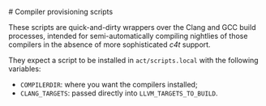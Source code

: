 # Compiler provisioning scripts

These scripts are quick-and-dirty wrappers over the Clang and GCC build
processes, intended for semi-automatically compiling nightlies of those
compilers in the absence of more sophisticated _c4t_ support.

They expect a script to be installed in `act/scripts.local` with the following
variables:

- `COMPILERDIR`: where you want the compilers installed;
- `CLANG_TARGETS`: passed directly into `LLVM_TARGETS_TO_BUILD`.
